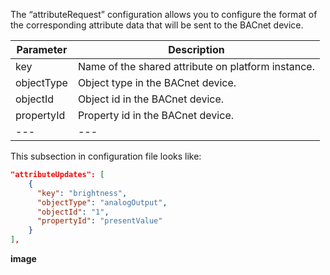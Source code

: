 The “attributeRequest” configuration allows you to configure the format of the corresponding attribute data 
that will be sent to the BACnet device.

| **Parameter** | **Description**                                    |
|---------------|----------------------------------------------------|
| key           | Name of the shared attribute on platform instance. |
| objectType    | Object type in the BACnet device.                  |
| objectId      | Object id in the BACnet device.                    |
| propertyId    | Property id in the BACnet device.                  |
| ---           | ---                                                |

This subsection in configuration file looks like:

```json
"attributeUpdates": [
    {
      "key": "brightness",
      "objectType": "analogOutput",
      "objectId": "1",
      "propertyId": "presentValue"
    }
],
```

**image**
